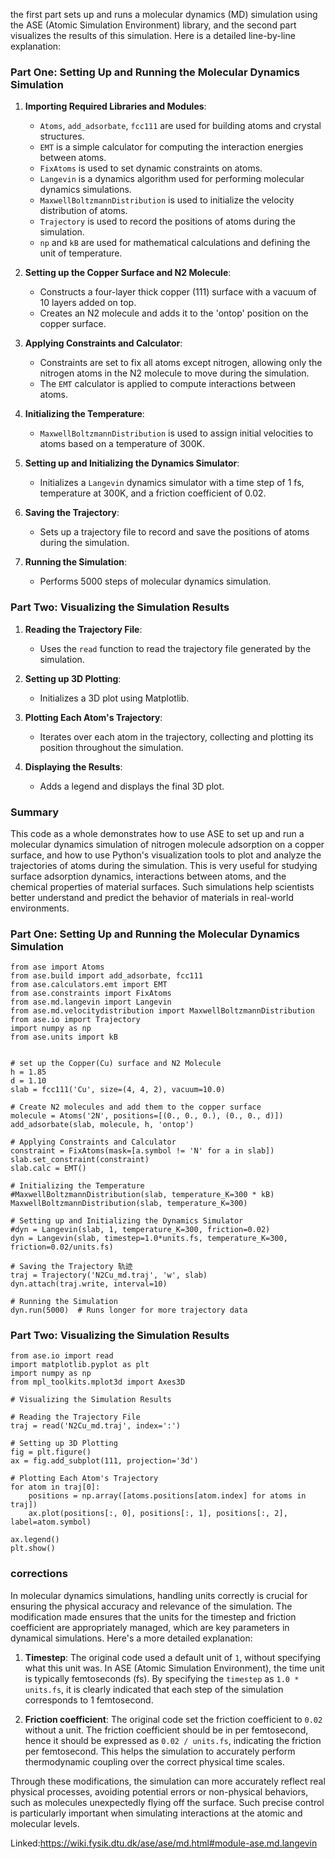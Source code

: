 the first part sets up and runs a molecular dynamics (MD) simulation using the ASE (Atomic Simulation Environment) library, and the second part visualizes the results of this simulation. Here is a detailed line-by-line explanation:

### Part One: Setting Up and Running the Molecular Dynamics Simulation

1. **Importing Required Libraries and Modules**:
   - `Atoms`, `add_adsorbate`, `fcc111` are used for building atoms and crystal structures.
   - `EMT` is a simple calculator for computing the interaction energies between atoms.
   - `FixAtoms` is used to set dynamic constraints on atoms.
   - `Langevin` is a dynamics algorithm used for performing molecular dynamics simulations.
   - `MaxwellBoltzmannDistribution` is used to initialize the velocity distribution of atoms.
   - `Trajectory` is used to record the positions of atoms during the simulation.
   - `np` and `kB` are used for mathematical calculations and defining the unit of temperature.

2. **Setting up the Copper Surface and N2 Molecule**:
   - Constructs a four-layer thick copper (111) surface with a vacuum of 10 layers added on top.
   - Creates an N2 molecule and adds it to the 'ontop' position on the copper surface.

3. **Applying Constraints and Calculator**:
   - Constraints are set to fix all atoms except nitrogen, allowing only the nitrogen atoms in the N2 molecule to move during the simulation.
   - The `EMT` calculator is applied to compute interactions between atoms.

4. **Initializing the Temperature**:
   - `MaxwellBoltzmannDistribution` is used to assign initial velocities to atoms based on a temperature of 300K.

5. **Setting up and Initializing the Dynamics Simulator**:
   - Initializes a `Langevin` dynamics simulator with a time step of 1 fs, temperature at 300K, and a friction coefficient of 0.02.

6. **Saving the Trajectory**:
   - Sets up a trajectory file to record and save the positions of atoms during the simulation.

7. **Running the Simulation**:
   - Performs 5000 steps of molecular dynamics simulation.

### Part Two: Visualizing the Simulation Results

1. **Reading the Trajectory File**:
   - Uses the `read` function to read the trajectory file generated by the simulation.

2. **Setting up 3D Plotting**:
   - Initializes a 3D plot using Matplotlib.

3. **Plotting Each Atom's Trajectory**:
   - Iterates over each atom in the trajectory, collecting and plotting its position throughout the simulation.

4. **Displaying the Results**:
   - Adds a legend and displays the final 3D plot.

### Summary
This code as a whole demonstrates how to use ASE to set up and run a molecular dynamics simulation of nitrogen molecule adsorption on a copper surface, and how to use Python's visualization tools to plot and analyze the trajectories of atoms during the simulation. This is very useful for studying surface adsorption dynamics, interactions between atoms, and the chemical properties of material surfaces. Such simulations help scientists better understand and predict the behavior of materials in real-world environments.

### Part One: Setting Up and Running the Molecular Dynamics Simulation
```
from ase import Atoms
from ase.build import add_adsorbate, fcc111
from ase.calculators.emt import EMT
from ase.constraints import FixAtoms
from ase.md.langevin import Langevin
from ase.md.velocitydistribution import MaxwellBoltzmannDistribution
from ase.io import Trajectory
import numpy as np
from ase.units import kB


# set up the Copper(Cu) surface and N2 Molecule
h = 1.85
d = 1.10
slab = fcc111('Cu', size=(4, 4, 2), vacuum=10.0)

# Create N2 molecules and add them to the copper surface
molecule = Atoms('2N', positions=[(0., 0., 0.), (0., 0., d)])
add_adsorbate(slab, molecule, h, 'ontop')

# Applying Constraints and Calculator
constraint = FixAtoms(mask=[a.symbol != 'N' for a in slab])
slab.set_constraint(constraint)
slab.calc = EMT()

# Initializing the Temperature
#MaxwellBoltzmannDistribution(slab, temperature_K=300 * kB)
MaxwellBoltzmannDistribution(slab, temperature_K=300)

# Setting up and Initializing the Dynamics Simulator
#dyn = Langevin(slab, 1, temperature_K=300, friction=0.02)
dyn = Langevin(slab, timestep=1.0*units.fs, temperature_K=300, friction=0.02/units.fs)

# Saving the Trajectory 轨迹
traj = Trajectory('N2Cu_md.traj', 'w', slab)
dyn.attach(traj.write, interval=10)

# Running the Simulation
dyn.run(5000)  # Runs longer for more trajectory data
```

### Part Two: Visualizing the Simulation Results
```
from ase.io import read
import matplotlib.pyplot as plt
import numpy as np
from mpl_toolkits.mplot3d import Axes3D

# Visualizing the Simulation Results

# Reading the Trajectory File
traj = read('N2Cu_md.traj', index=':')

# Setting up 3D Plotting
fig = plt.figure()
ax = fig.add_subplot(111, projection='3d')

# Plotting Each Atom's Trajectory
for atom in traj[0]:
    positions = np.array([atoms.positions[atom.index] for atoms in traj])
    ax.plot(positions[:, 0], positions[:, 1], positions[:, 2], label=atom.symbol)

ax.legend()
plt.show()

```

### corrections
In molecular dynamics simulations, handling units correctly is crucial for ensuring the physical accuracy and relevance of the simulation. The modification made ensures that the units for the timestep and friction coefficient are appropriately managed, which are key parameters in dynamical simulations. Here's a more detailed explanation:

1. **Timestep**: The original code used a default unit of `1`, without specifying what this unit was. In ASE (Atomic Simulation Environment), the time unit is typically femtoseconds (fs). By specifying the `timestep` as `1.0 * units.fs`, it is clearly indicated that each step of the simulation corresponds to 1 femtosecond.

2. **Friction coefficient**: The original code set the friction coefficient to `0.02` without a unit. The friction coefficient should be in per femtosecond, hence it should be expressed as `0.02 / units.fs`, indicating the friction per femtosecond. This helps the simulation to accurately perform thermodynamic coupling over the correct physical time scales.

Through these modifications, the simulation can more accurately reflect real physical processes, avoiding potential errors or non-physical behaviors, such as molecules unexpectedly flying off the surface. Such precise control is particularly important when simulating interactions at the atomic and molecular levels.

Linked:https://wiki.fysik.dtu.dk/ase/ase/md.html#module-ase.md.langevin

